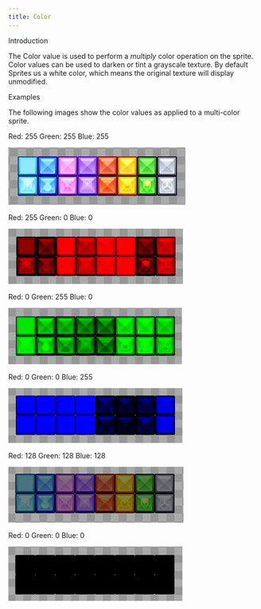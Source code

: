 ```yaml
---
title: Color
---
```



Introduction

The Color value is used to perform a _multiply_ color operation on the sprite. Color values can be used to darken or tint a grayscale texture. By default Sprites us a white color, which means the original texture will display unmodified.

Examples

The following images show the color values as applied to a multi-color sprite.

Red: 255
Green: 255
Blue: 255

![](WhiteColorGum.png)



Red: 255
Green: 0
Blue: 0

![](RedColorGum.png)



Red: 0
Green: 255
Blue: 0

![](GreenColorGum.png)



Red: 0
Green: 0
Blue: 255

![](BlueColorGum.png)



Red: 128
Green: 128
Blue: 128

![](DarkColorGum.png)


Red: 0
Green: 0
Blue: 0


![](BlackColorGum.png)
